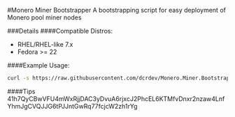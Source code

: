 #Monero Miner Bootstrapper
A bootstrapping script for easy deployment of Monero pool miner nodes

###Details
####Compatible Distros:
- RHEL/RHEL-like 7.x
- Fedora >= 22

####Example Usage:
```bash
curl -s https://raw.githubusercontent.com/dcrdev/Monero.Miner.Bootstrapper/master/bootstrap.sh | bash -s "41h7QyCBwVFU4mWxRjjDAC3yDvuA6rjxcJ2PhcEL6KTMfvDnxr2nzaw4LnfYhmJgCVQJJG6tPJJntGwRq77fcjcW2zh1rYg" "monerohash.com" "3333"
```

####Tips
41h7QyCBwVFU4mWxRjjDAC3yDvuA6rjxcJ2PhcEL6KTMfvDnxr2nzaw4LnfYhmJgCVQJJG6tPJJntGwRq77fcjcW2zh1rYg